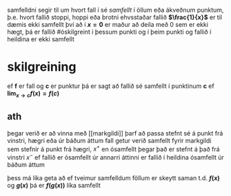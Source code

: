 samfelldni segir til um hvort fall í sé *samfellt* í öllum eða ákveðnum punktum, þ.e. hvort fallið stoppi, hoppi eða brotni ehvsstaðar
fallið **$\frac{1}{x}$** er til dæmis ekki samfellt því að í **$x=0$** er maður að deila með 0 sem er ekki hægt, þá er fallið #óskilgreint í þessum punkti og í þeim punkti og fallið í heildina er ekki samfellt

# skilgreining 
ef __f__ er fall og __c__ er punktur þá er sagt að fallið sé samfellt í punktinum __c__ ef **$\lim_{x\to{c}}f(x)=f(c)$**

## ath
þegar verið er að vinna með [[markgildi]] þarf að passa stefnt sé á punkt frá vinstri, hægri eða úr báðum áttum
fall getur verið samfellt fyrir markgildi sem stefnir á punkt frá hægri, $x^+$ en ósamfellt þegar það er stefnt á það frá vinstri $x^-$
ef fallið er ósamfellt úr annarri áttinni er fallið í heildina ósamfellt úr báðum áttum

þess má líka geta að ef tveimur samfelldum föllum er skeytt saman t.d. **$f(x)$** og **$g(x)$** þá er **$f(g(x))$** líka samfellt
